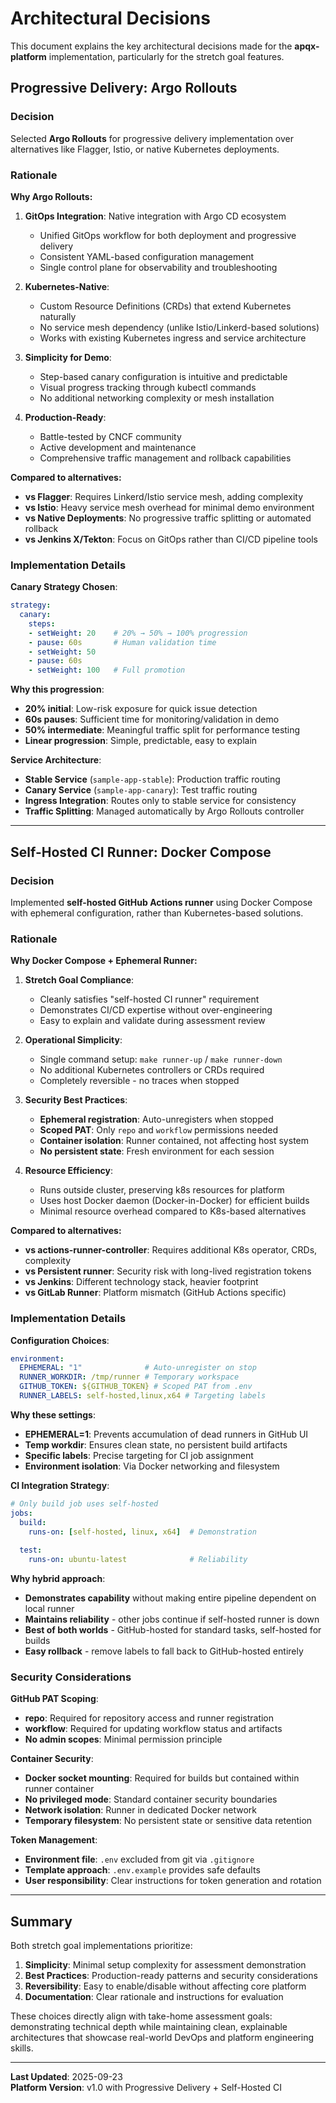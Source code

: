# Architectural Decisions

This document explains the key architectural decisions made for the **apqx-platform** implementation, particularly for the stretch goal features.

## Progressive Delivery: Argo Rollouts

### Decision

Selected **Argo Rollouts** for progressive delivery implementation over alternatives like Flagger, Istio, or native Kubernetes deployments.

### Rationale

**Why Argo Rollouts:**

1. **GitOps Integration**: Native integration with Argo CD ecosystem
   - Unified GitOps workflow for both deployment and progressive delivery
   - Consistent YAML-based configuration management
   - Single control plane for observability and troubleshooting

2. **Kubernetes-Native**: 
   - Custom Resource Definitions (CRDs) that extend Kubernetes naturally
   - No service mesh dependency (unlike Istio/Linkerd-based solutions)
   - Works with existing Kubernetes ingress and service architecture

3. **Simplicity for Demo**:
   - Step-based canary configuration is intuitive and predictable
   - Visual progress tracking through kubectl commands
   - No additional networking complexity or mesh installation

4. **Production-Ready**:
   - Battle-tested by CNCF community
   - Active development and maintenance
   - Comprehensive traffic management and rollback capabilities

**Compared to alternatives:**

- **vs Flagger**: Requires Linkerd/Istio service mesh, adding complexity
- **vs Istio**: Heavy service mesh overhead for minimal demo environment  
- **vs Native Deployments**: No progressive traffic splitting or automated rollback
- **vs Jenkins X/Tekton**: Focus on GitOps rather than CI/CD pipeline tools

### Implementation Details

**Canary Strategy Chosen**:
```yaml
strategy:
  canary:
    steps:
    - setWeight: 20    # 20% → 50% → 100% progression
    - pause: 60s       # Human validation time
    - setWeight: 50    
    - pause: 60s
    - setWeight: 100   # Full promotion
```

**Why this progression**:
- **20% initial**: Low-risk exposure for quick issue detection
- **60s pauses**: Sufficient time for monitoring/validation in demo
- **50% intermediate**: Meaningful traffic split for performance testing  
- **Linear progression**: Simple, predictable, easy to explain

**Service Architecture**:
- **Stable Service** (`sample-app-stable`): Production traffic routing
- **Canary Service** (`sample-app-canary`): Test traffic routing
- **Ingress Integration**: Routes only to stable service for consistency
- **Traffic Splitting**: Managed automatically by Argo Rollouts controller

---

## Self-Hosted CI Runner: Docker Compose

### Decision

Implemented **self-hosted GitHub Actions runner** using Docker Compose with ephemeral configuration, rather than Kubernetes-based solutions.

### Rationale

**Why Docker Compose + Ephemeral Runner:**

1. **Stretch Goal Compliance**: 
   - Cleanly satisfies "self-hosted CI runner" requirement
   - Demonstrates CI/CD expertise without over-engineering
   - Easy to explain and validate during assessment review

2. **Operational Simplicity**:
   - Single command setup: `make runner-up` / `make runner-down`
   - No additional Kubernetes controllers or CRDs required
   - Completely reversible - no traces when stopped

3. **Security Best Practices**:
   - **Ephemeral registration**: Auto-unregisters when stopped
   - **Scoped PAT**: Only `repo` and `workflow` permissions needed
   - **Container isolation**: Runner contained, not affecting host system
   - **No persistent state**: Fresh environment for each session

4. **Resource Efficiency**:
   - Runs outside cluster, preserving k8s resources for platform
   - Uses host Docker daemon (Docker-in-Docker) for efficient builds
   - Minimal resource overhead compared to K8s-based alternatives

**Compared to alternatives:**

- **vs actions-runner-controller**: Requires additional K8s operator, CRDs, complexity
- **vs Persistent runner**: Security risk with long-lived registration tokens
- **vs Jenkins**: Different technology stack, heavier footprint
- **vs GitLab Runner**: Platform mismatch (GitHub Actions specific)

### Implementation Details  

**Configuration Choices**:

```yaml
environment:
  EPHEMERAL: "1"              # Auto-unregister on stop
  RUNNER_WORKDIR: /tmp/runner # Temporary workspace
  GITHUB_TOKEN: ${GITHUB_TOKEN} # Scoped PAT from .env
  RUNNER_LABELS: self-hosted,linux,x64 # Targeting labels
```

**Why these settings**:
- **EPHEMERAL=1**: Prevents accumulation of dead runners in GitHub UI
- **Temp workdir**: Ensures clean state, no persistent build artifacts
- **Specific labels**: Precise targeting for CI job assignment
- **Environment isolation**: Via Docker networking and filesystem

**CI Integration Strategy**:
```yaml
# Only build job uses self-hosted
jobs:
  build:
    runs-on: [self-hosted, linux, x64]  # Demonstration
    
  test:
    runs-on: ubuntu-latest              # Reliability
```

**Why hybrid approach**:
- **Demonstrates capability** without making entire pipeline dependent on local runner
- **Maintains reliability** - other jobs continue if self-hosted runner is down
- **Best of both worlds** - GitHub-hosted for standard tasks, self-hosted for builds
- **Easy rollback** - remove labels to fall back to GitHub-hosted entirely

### Security Considerations

**GitHub PAT Scoping**:
- **repo**: Required for repository access and runner registration  
- **workflow**: Required for updating workflow status and artifacts
- **No admin scopes**: Minimal permission principle

**Container Security**:
- **Docker socket mounting**: Required for builds but contained within runner container
- **No privileged mode**: Standard container security boundaries  
- **Network isolation**: Runner in dedicated Docker network
- **Temporary filesystem**: No persistent state or sensitive data retention

**Token Management**:
- **Environment file**: `.env` excluded from git via `.gitignore`
- **Template approach**: `.env.example` provides safe defaults
- **User responsibility**: Clear instructions for token generation and rotation

---

## Summary

Both stretch goal implementations prioritize:

1. **Simplicity**: Minimal setup complexity for assessment demonstration
2. **Best Practices**: Production-ready patterns and security considerations  
3. **Reversibility**: Easy to enable/disable without affecting core platform
4. **Documentation**: Clear rationale and instructions for evaluation

These choices directly align with take-home assessment goals: demonstrating technical depth while maintaining clean, explainable architectures that showcase real-world DevOps and platform engineering skills.

---

**Last Updated**: 2025-09-23  
**Platform Version**: v1.0 with Progressive Delivery + Self-Hosted CI